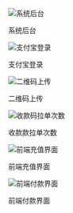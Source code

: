 ![系统后台](https://cdn.jsdelivr.net/gh/unionpaytan/pay-alipay@main/%E7%B3%BB%E7%BB%9F%E7%95%8C%E9%9D%A2/%E7%B3%BB%E7%BB%9F%E5%90%8E%E5%8F%B0.png?raw=true "系统后台")

系统后台

![支付宝登录](https://cdn.jsdelivr.net/gh/unionpaytan/pay-alipay@main/%E7%B3%BB%E7%BB%9F%E7%95%8C%E9%9D%A2/%E6%94%AF%E4%BB%98%E5%AE%9D%E7%99%BB%E5%BD%95.png "支付宝登录")

支付宝登录

![二维码上传](https://cdn.jsdelivr.net/gh/unionpaytan/pay-alipay@main/%E7%B3%BB%E7%BB%9F%E7%95%8C%E9%9D%A2/%E4%BA%8C%E7%BB%B4%E7%A0%81%E4%B8%8A%E4%BC%A0.png?raw=true "二维码上传")

二维码上传

![收款码拉单次数](https://cdn.jsdelivr.net/gh/unionpaytan/pay-alipay@main/%E7%B3%BB%E7%BB%9F%E7%95%8C%E9%9D%A2/%E8%AE%BE%E7%BD%AE%E6%8B%89%E5%8D%95%E6%AC%A1%E6%95%B0.png?raw=true "收款码拉单次数")

收款款拉单次数

![前端充值界面](https://cdn.jsdelivr.net/gh/unionpaytan/pay-alipay@main/%E7%B3%BB%E7%BB%9F%E7%95%8C%E9%9D%A2/%E5%89%8D%E7%AB%AF%E5%85%85%E5%80%BC%E7%95%8C%E9%9D%A2.png?raw=true "前端充值界面")

前端充值界面

![前端付款界面](https://cdn.jsdelivr.net/gh/unionpaytan/pay-alipay@main/%E7%B3%BB%E7%BB%9F%E7%95%8C%E9%9D%A2/%E5%AE%A2%E6%88%B7%E4%BB%98%E6%AC%BE%E7%95%8C%E9%9D%A2.png?raw=true "前端付款界面")

前端付款界面

